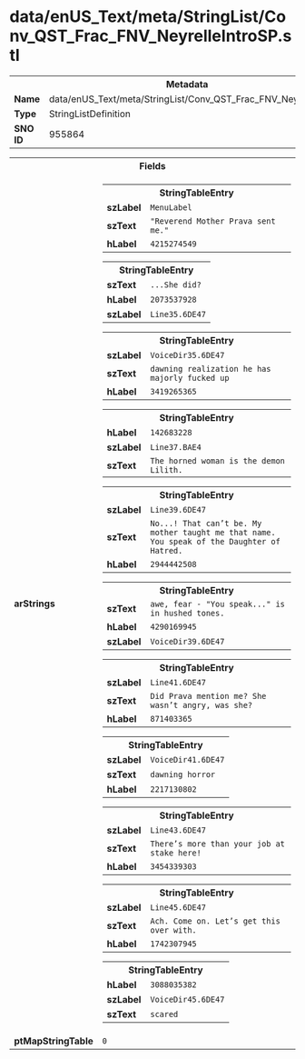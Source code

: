 <h1>data/enUS_Text/meta/StringList/Conv_QST_Frac_FNV_NeyrelleIntroSP.stl</h1><table><tr><th colspan="100%">Metadata</th></tr><tr><td><b>Name</b></td><td>data/enUS_Text/meta/StringList/Conv_QST_Frac_FNV_NeyrelleIntroSP.stl</td></tr><tr><td><b>Type</b></td><td>StringListDefinition</td></tr><tr><td><b>SNO ID</b></td><td>955864</td></tr></table>

<table><tr><th colspan="100%">Fields</th></tr><tr><td><b>arStrings</b></td><td><table><tr><th colspan="100%">StringTableEntry</th></tr><tr><td><b>szLabel</b></td><td><code>MenuLabel</code></td></tr><tr><td><b>szText</b></td><td><code>"Reverend Mother Prava sent me."</code></td></tr><tr><td><b>hLabel</b></td><td><code>4215274549</code></td></tr></table>


<table><tr><th colspan="100%">StringTableEntry</th></tr><tr><td><b>szText</b></td><td><code>...She did?</code></td></tr><tr><td><b>hLabel</b></td><td><code>2073537928</code></td></tr><tr><td><b>szLabel</b></td><td><code>Line35.6DE47</code></td></tr></table>


<table><tr><th colspan="100%">StringTableEntry</th></tr><tr><td><b>szLabel</b></td><td><code>VoiceDir35.6DE47</code></td></tr><tr><td><b>szText</b></td><td><code>dawning realization he has majorly fucked up</code></td></tr><tr><td><b>hLabel</b></td><td><code>3419265365</code></td></tr></table>


<table><tr><th colspan="100%">StringTableEntry</th></tr><tr><td><b>hLabel</b></td><td><code>142683228</code></td></tr><tr><td><b>szLabel</b></td><td><code>Line37.BAE4</code></td></tr><tr><td><b>szText</b></td><td><code>The horned woman is the demon Lilith.</code></td></tr></table>


<table><tr><th colspan="100%">StringTableEntry</th></tr><tr><td><b>szLabel</b></td><td><code>Line39.6DE47</code></td></tr><tr><td><b>szText</b></td><td><code>No...! That can’t be. My mother taught me that name. You speak of the Daughter of Hatred.</code></td></tr><tr><td><b>hLabel</b></td><td><code>2944442508</code></td></tr></table>


<table><tr><th colspan="100%">StringTableEntry</th></tr><tr><td><b>szText</b></td><td><code>awe, fear - "You speak..." is in hushed tones.</code></td></tr><tr><td><b>hLabel</b></td><td><code>4290169945</code></td></tr><tr><td><b>szLabel</b></td><td><code>VoiceDir39.6DE47</code></td></tr></table>


<table><tr><th colspan="100%">StringTableEntry</th></tr><tr><td><b>szLabel</b></td><td><code>Line41.6DE47</code></td></tr><tr><td><b>szText</b></td><td><code>Did Prava mention me? She wasn’t angry, was she?</code></td></tr><tr><td><b>hLabel</b></td><td><code>871403365</code></td></tr></table>


<table><tr><th colspan="100%">StringTableEntry</th></tr><tr><td><b>szLabel</b></td><td><code>VoiceDir41.6DE47</code></td></tr><tr><td><b>szText</b></td><td><code>dawning horror</code></td></tr><tr><td><b>hLabel</b></td><td><code>2217130802</code></td></tr></table>


<table><tr><th colspan="100%">StringTableEntry</th></tr><tr><td><b>szLabel</b></td><td><code>Line43.6DE47</code></td></tr><tr><td><b>szText</b></td><td><code>There’s more than your job at stake here!</code></td></tr><tr><td><b>hLabel</b></td><td><code>3454339303</code></td></tr></table>


<table><tr><th colspan="100%">StringTableEntry</th></tr><tr><td><b>szLabel</b></td><td><code>Line45.6DE47</code></td></tr><tr><td><b>szText</b></td><td><code>Ach. Come on. Let’s get this over with.</code></td></tr><tr><td><b>hLabel</b></td><td><code>1742307945</code></td></tr></table>


<table><tr><th colspan="100%">StringTableEntry</th></tr><tr><td><b>hLabel</b></td><td><code>3088035382</code></td></tr><tr><td><b>szLabel</b></td><td><code>VoiceDir45.6DE47</code></td></tr><tr><td><b>szText</b></td><td><code>scared</code></td></tr></table>


</td></tr><tr><td><b>ptMapStringTable</b></td><td><code>0</code></td></tr></table>

